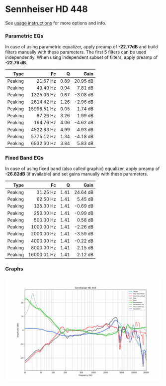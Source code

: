 # Sennheiser HD 448
See [usage instructions](https://github.com/jaakkopasanen/AutoEq#usage) for more options and info.

### Parametric EQs
In case of using parametric equalizer, apply preamp of **-22.77dB** and build filters manually
with these parameters. The first 5 filters can be used independently.
When using independent subset of filters, apply preamp of **-22.76 dB**.

| Type    | Fc          |    Q | Gain     |
|--------:|------------:|-----:|---------:|
| Peaking | 21.67 Hz    | 0.89 | 20.95 dB |
| Peaking | 49.40 Hz    | 0.94 | 7.81 dB  |
| Peaking | 1325.06 Hz  | 0.67 | -3.08 dB |
| Peaking | 2614.42 Hz  | 1.26 | -2.96 dB |
| Peaking | 15996.51 Hz | 0.05 | 1.74 dB  |
| Peaking | 87.26 Hz    | 3.26 | 1.99 dB  |
| Peaking | 164.76 Hz   | 4.06 | -4.62 dB |
| Peaking | 4522.83 Hz  | 4.99 | 4.93 dB  |
| Peaking | 5775.12 Hz  | 1.34 | -4.18 dB |
| Peaking | 6932.60 Hz  | 3.84 | 5.83 dB  |

### Fixed Band EQs
In case of using fixed band (also called graphic) equalizer, apply preamp of **-26.82dB**
(if available) and set gains manually with these parameters.

| Type    | Fc          |    Q | Gain     |
|--------:|------------:|-----:|---------:|
| Peaking | 31.25 Hz    | 1.41 | 24.64 dB |
| Peaking | 62.50 Hz    | 1.41 | 5.45 dB  |
| Peaking | 125.00 Hz   | 1.41 | -0.69 dB |
| Peaking | 250.00 Hz   | 1.41 | -0.99 dB |
| Peaking | 500.00 Hz   | 1.41 | 0.58 dB  |
| Peaking | 1000.00 Hz  | 1.41 | -2.26 dB |
| Peaking | 2000.00 Hz  | 1.41 | -3.59 dB |
| Peaking | 4000.00 Hz  | 1.41 | -0.22 dB |
| Peaking | 8000.00 Hz  | 1.41 | 2.15 dB  |
| Peaking | 16000.01 Hz | 1.41 | 2.12 dB  |

### Graphs
![](./Sennheiser%20HD%20448.png)